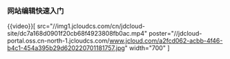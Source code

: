 ### 网站编辑快速入门

{{video}}[ src="//img1.jcloudcs.com/cn/jdcloud-site/dc7a168d0901f20cb68f4923808fb0ac.mp4" poster="//jdcloud-portal.oss.cn-north-1.jcloudcs.com/www.jcloud.com/a2fcd062-acbb-4f46-b4c1-454a395b29d620220701181757.jpg" width="700" ]
